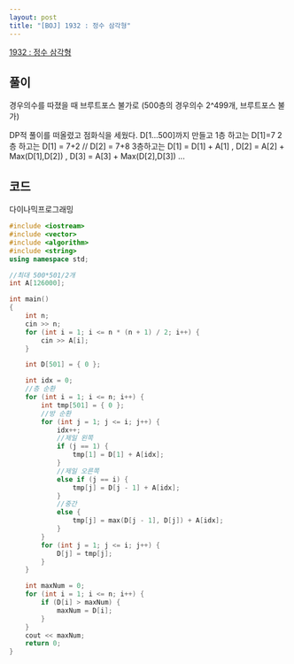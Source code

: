 ```yaml
---
layout: post
title: "[BOJ] 1932 : 정수 삼각형"
---
```


[1932 : 정수 삼각형](https://www.acmicpc.net/problem/1932)

## 풀이

경우의수를 따졌을 때 브루트포스 불가로
(500층의 경우의수 2^499개, 브루트포스 불가)

DP적 풀이를 떠올렸고 점화식을 세웠다.
D[1...500]까지 만들고
1층 하고는 D[1]=7
2층 하고는 D[1] = 7+2 // D[2] = 7+8
3층하고는 D[1] = D[1] + A[1] , D[2] = A[2] + Max(D[1],D[2]) , D[3] = A[3] + Max(D[2],D[3]) ...

## 코드

다이나믹프로그래밍

```cpp
#include <iostream>
#include <vector>
#include <algorithm>
#include <string>
using namespace std;

//최대 500*501/2개
int A[126000];

int main()
{
	int n;
	cin >> n;
	for (int i = 1; i <= n * (n + 1) / 2; i++) {
		cin >> A[i];
	}

	int D[501] = { 0 };

	int idx = 0;
	//층 순환
	for (int i = 1; i <= n; i++) {
		int tmp[501] = { 0 };
		//방 순환
		for (int j = 1; j <= i; j++) {
			idx++;
			//제일 왼쪽
			if (j == 1) {
				tmp[1] = D[1] + A[idx];
			}
			//제일 오른쪽
			else if (j == i) {
				tmp[j] = D[j - 1] + A[idx];
			}
			//중간
			else {
				tmp[j] = max(D[j - 1], D[j]) + A[idx];
			}
		}
		for (int j = 1; j <= i; j++) {
			D[j] = tmp[j];
		}
	}

	int maxNum = 0;
	for (int i = 1; i <= n; i++) {
		if (D[i] > maxNum) {
			maxNum = D[i];
		}
	}
	cout << maxNum;
	return 0;
}
```
